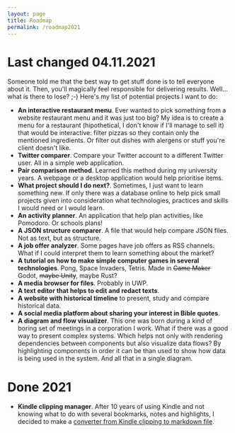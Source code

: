 ```yaml
---
layout: page
title: Roadmap
permalink: /roadmap2021
---
```


# Last changed 04.11.2021

Someone told me that the best way to get stuff done is to tell everyone about it. Then, you'll magically feel responsible for delivering results. Well... what is there to lose? ;-) Here's my list of potential projects I want to do:

* **An interactive restaurant menu**. Ever wanted to pick something from a website restaurant menu and it was just too big? My idea is to create a menu for a restaurant (hipothetical, I don't know if I'll manage to sell it) that would be interactive: filter pizzas so they contain only the mentioned ingredients. Or filter out dishes with alergens or stuff you're client doesn't like.
* **Twitter comparer**. Compare your Twitter account to a different Twitter user. All in a simple web application.
* **Pair comparison method**. Learned this method during my university years. A webpage or a desktop application would help prioritise items.
* **What project should I do next?**. Sometimes, I just want to learn something new. If only there was a database online to help pick small projects given into consideration what technologies, practices and skills I would need or I would learn.
* **An activity planner**. An application that help plan activities, like Pomodoro. Or schools plans!
* **A JSON structure comparer**. A file that would help compare JSON files. Not as text, but as structure.
* **A job offer analyzer**. Some pages have job offers as RSS channels. What if I could interpret them to learn something about the market?
* **A tutorial on how to make simple computer games in several technologies**. Pong, Space Invaders, Tetris. Made in ~~Game Maker~~ Godot, ~~maybe Unity~~, maybe Rust?
* **A media browser for files**. Probably in UWP.
* **A text editor that helps to edit and redact texts**.
* **A website with historical timeline** to present, study and compare historical data.
* **A social media platform about sharing your interest in Bible quotes**.
* **A diagram and flow visualizer**. This one was born during a kind of boring set of meetings in a corporation I work. What if there was a good way to present complex systems. Which helps not only with rendering dependencies between components but also visualize data flows? By highlighting components in order it can be than used to show how data is being used in the system. And all that in a single diagram.

# Done 2021
* **Kindle clipping manager**. After 10 years of using Kindle and not knowing what to do with several bookmarks, notes and highlights, I decided to make a [converter from Kindle clipping to markdown file](https://github.com/klimcio/KindleClippingConverter).